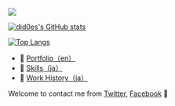 ![](https://pbs.twimg.com/media/D_rFr1fVUAEMB6i?format=jpg)

[![did0es's GitHub stats](https://github-readme-stats.vercel.app/api?username=shuta13&show_icons=true&theme=dracula)](https://github.com/anuraghazra/github-readme-stats)

[![Top Langs](https://github-readme-stats.vercel.app/api/top-langs/?username=shuta13&layout=compact&theme=dracula)](https://github.com/anuraghazra/github-readme-stats)

- :art: [Portfolio（en）](https://did0es.me)
- :wrench: [Skills（ja）](https://scrapbox.io/did0es/出来る・出来ない)
- :luggage: [Work History（ja）](https://www.wantedly.com/id/did0es)

Welcome to contact me from [Twitter](https://twitter.com/did0es), [Facebook](https://www.facebook.com/profile.php?id=100028982675881) :wave:
